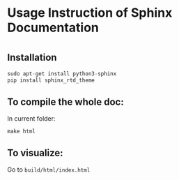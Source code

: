 # Usage Instruction of Sphinx Documentation

# 

## Installation

```python
sudo apt-get install python3-sphinx
pip install sphinx_rtd_theme

```

## To compile the whole doc:

In current folder: 

```
make html
```





## To visualize:

Go to `build/html/index.html`
